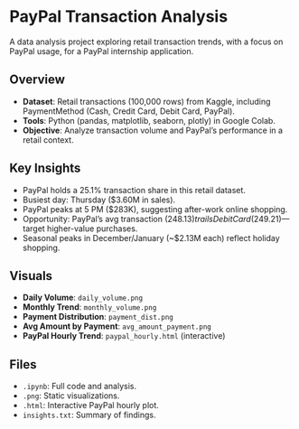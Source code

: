# PayPal Transaction Analysis
A data analysis project exploring retail transaction trends, with a focus on PayPal usage, for a PayPal internship application.

## Overview
- **Dataset**: Retail transactions (100,000 rows) from Kaggle, including PaymentMethod (Cash, Credit Card, Debit Card, PayPal).
- **Tools**: Python (pandas, matplotlib, seaborn, plotly) in Google Colab.
- **Objective**: Analyze transaction volume and PayPal’s performance in a retail context.

## Key Insights
- PayPal holds a 25.1% transaction share in this retail dataset.
- Busiest day: Thursday ($3.60M in sales).
- PayPal peaks at 5 PM ($283K), suggesting after-work online shopping.
- Opportunity: PayPal’s avg transaction ($248.13) trails Debit Card ($249.21)—target higher-value purchases.
- Seasonal peaks in December/January (~$2.13M each) reflect holiday shopping.

## Visuals
- **Daily Volume**: `daily_volume.png`
- **Monthly Trend**: `monthly_volume.png`
- **Payment Distribution**: `payment_dist.png`
- **Avg Amount by Payment**: `avg_amount_payment.png`
- **PayPal Hourly Trend**: `paypal_hourly.html` (interactive)

## Files
- `.ipynb`: Full code and analysis.
- `.png`: Static visualizations.
- `.html`: Interactive PayPal hourly plot.
- `insights.txt`: Summary of findings.
